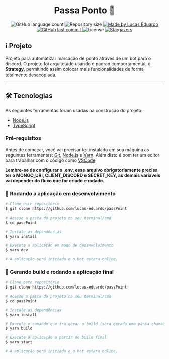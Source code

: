 <h1 align="center">
	Passa Ponto 🚀
</h1>

<p align="center">
  <img alt="GitHub language count" src="https://img.shields.io/github/languages/count/lucas-eduardo/passPoint?color=%2304D361">

  <img alt="Repository size" src="https://img.shields.io/github/repo-size/lucas-eduardo/passPoint">

  <a href="https://www.linkedin.com/in/lucasdeveloperti/">
    <img alt="Made by Lucas Eduardo" src="https://img.shields.io/badge/made%20by-Lucas Eduardo-%2304D361">
  </a>

  <a href="https://github.com/lucas-eduardo/passPoint/commits/master">
    <img alt="GitHub last commit" src="https://img.shields.io/github/last-commit/lucas-eduardo/passPoint">
  </a>

  <img alt="License" src="https://img.shields.io/badge/license-MIT-brightgreen">

   <a href="https://github.com/lucas-eduardo/passPoint/stargazers">
    <img alt="Stargazers" src="https://img.shields.io/github/stars/lucas-eduardo/passPoint?style=social">
  </a>
</p>

## :information_source: Projeto

Projeto para automatizar marcação de ponto através de um bot para o discord. O projeto foi arquitetado usando o padrao comportamental, o **Strategy**, permitindo assim colocar mais funcionalidades de forma totalmente desacoplada.

---

## 🛠 Tecnologias

As seguintes ferramentas foram usadas na construção do projeto:

- [Node.js][nodejs]
- [TypeScript][typescript]

### Pré-requisitos

Antes de começar, você vai precisar ter instalado em sua máquina as seguintes ferramentas:
[Git](https://git-scm.com), [Node.js][nodejs] e [Yarn][yarn].
Além disto é bom ter um editor para trabalhar com o código como [VSCode][vscode]

**Lembre-se de configurar o .env, esse arquivo obrigatoriamente precisa ter o MONGO_URI, CLIENT_DISCORD e SECRET_KEY, as demais variaveis vai depender do fluxo que for criado e rodado.**

### 🧭 Rodando a aplicação em desenvolvimento

```bash
# Clone este repositório
$ git clone https://github.com/lucas-eduardo/passPoint

# Acesse a pasta do projeto no seu terminal/cmd
$ cd passPoint

# Instale as dependências
$ yarn install

# Execute a aplicação em modo de desenvolvimento
$ yarn dev

# A aplicação será iniciada e o bot estara online.
```

### 🧭 Gerando build e rodando a aplicação final

```bash
# Clone este repositório
$ git clone https://github.com/lucas-eduardo/passPoint

# Acesse a pasta do projeto no seu terminal/cmd
$ cd passPoint

# Instale as dependências
$ yarn install

# Execute o comando que ira gerar o build (sera gerado uma pasta chamada dist)
$ yarn build

# Execute a aplicação a partir do build final
$ yarn start

# A aplicação será iniciada e o bot estara online.
```

[nodejs]: https://nodejs.org/
[typescript]: https://www.typescriptlang.org/
[yarn]: https://yarnpkg.com/
[vscode]: https://code.visualstudio.com/
